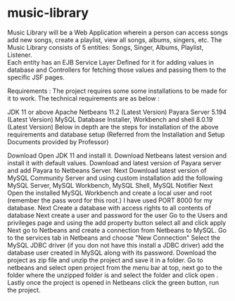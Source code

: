 # music-library
Music  Library  will  be  a  Web  Application  wherein  a  person   can   access  songs  add  new  songs,  create  a  playlist, view  all  songs,  albums,  singers,  etc. 
The   Music  Library  consists of 5 entities:  Songs,  Singer,  Albums,  Playlist,  Listener.  
Each entity has an EJB Service Layer Defined for it for adding values in database and Controllers for fetching those values and passing them to the specific JSF pages. 

Requirements :
The project requires some some installations to be made for it to work. The technical requirements are as below :

 JDK 11 or above
Apache Netbeans 11.2 (Latest Version)
Payara Server 5.194 (Latest Version)
 MySQL Database Installer, Workbench and shell 8.0.19 (Latest Version)
Below in depth are the steps for installation of the above requirements and database setup (Referred from the Installation and Setup Documents provided by Professor)

Download Open JDK 11 and install it.
Download Netbeans latest version and install it with default values.
Download and latest version of Payara server and add Payara to Netbeans Server.
Next Download latest version of MySQL Community Server and using custom installation add the following
MySQL Server, MySQL Workbench, MySQL Shell, MySQL Notifier
Next Open the installed MySQL Workbench and create a local user and root (remember the pass word for this root.)
I have used PORT 8000 for my database.
Next Create a database with access rights to all contents of database 
Next create a  user and password for the user
Go to the Users and privileges page and using the add property button select all and click apply
Next go to Netbeans and create a connection from Netbeans to MySQL.
Go to the services tab in Netbeans and choose "New Connection"
Select the MySQL JDBC driver (if you don not have this install a JDBC driver) add the database user created in MySQL along with its password.
Download the project as zip file and unzip the project and save it in a folder.
Go to netbeans and select open project from the menu bar at top, next go to the folder where the unzipped folder is and select the folder and click open .
Lastly once the project is opened in Netbeans click the green button, run the project.

